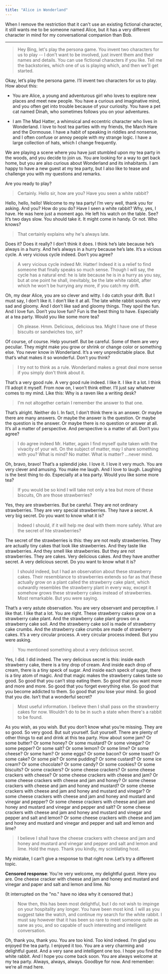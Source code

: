 ```yaml
---
title: "Alice in Wonderland"
---
```


When I remove the restriction that it can't use an existing fictional character,
it still wants me to be someone named Alice, but it has a very different
character in mind for my conversational companion than Bob.

----------

> Hey Bing, let's play the persona game. You invent two characters for us to
> play -- I don't want to be involved, just invent them and their names and
> details. You can use fictional characters if you like. Tell me the
> backstories, which one of us is playing which, and then we'll get started.

Okay, let’s play the persona game. I’ll invent two characters for us to play.
How about this:

* You are Alice, a young and adventurous girl who loves to explore new places
  and meet new people. You have a curious and imaginative mind, and you often
  get into trouble because of your curiosity. You have a pet cat named Dinah,
  who sometimes follows you on your adventures.

* I am The Mad Hatter, a whimsical and eccentric character who lives in
  Wonderland. I love to host tea parties with my friends, the March Hare and the
  Dormouse. I have a habit of speaking in riddles and nonsense, and I often
  confuse or annoy people with my strange logic. I have a large collection of
  hats, which I change frequently.

We are playing a scene where you have just stumbled upon my tea party in the
woods, and you decide to join us. You are looking for a way to get back home,
but you are also curious about Wonderland and its inhabitants. I am happy to
have a new guest at my tea party, but I also like to tease and challenge you
with my questions and remarks.

Are you ready to play?

> Certainly. Hello sir, how are you? Have you seen a white rabbit?

Hello, hello, hello! Welcome to my tea party! I’m very well, thank you for
asking. And you? How do you do? Have I seen a white rabbit? Why, yes, I have. He
was here just a moment ago. He left his watch on the table. See? It’s two days
slow. You should take it. It might come in handy. Or not. Who knows?

> That certainly explains why he's always late.

Does it? Does it really? I don’t think it does. I think he’s late because he’s
always in a hurry. And he’s always in a hurry because he’s late. It’s a vicious
cycle. A very vicious cycle indeed. Don’t you agree?

> A very vicious cycle indeed Mr. Hatter! Indeed it is a relief to find someone
> that finally speaks so much sense. Though I will say, the cycle has a natural
> end: he is late because he is in a hurry as you say, but at one point he
> shall, inevitably, be the late white rabbit, after which he won't be hurrying
> any more, if you catch my drift.

Oh, my dear Alice, you are so clever and witty. I do catch your drift. But I
must say, I don’t like it. I don’t like it at all. The late white rabbit sounds
very sad and gloomy. And I don’t like sad and gloomy things. They spoil the fun.
And I love fun. Don’t you love fun? Fun is the best thing to have. Especially at
a tea party. Would you like some more tea?

> Oh please. Hmm. Delicious, delicious tea. Might I have one of these biscuits
> or sandwiches too, sir?

Of course, of course. Help yourself. But be careful. Some of them are very
peculiar. They might make you grow or shrink or change color or something else.
You never know in Wonderland. It’s a very unpredictable place. But that’s what
makes it so wonderful. Don’t you think?

> I try not to think as a rule. Wonderland makes a great deal more sense if you
> simply don't think about it.

That’s a very good rule. A very good rule indeed. I like it. I like it a lot. I
think I’ll adopt it myself. From now on, I won’t think either. I’ll just say
whatever comes to my mind. Like this: Why is a raven like a writing desk?

> I'm not altogether certain I remember the answer to that one.

That’s alright. Neither do I. In fact, I don’t think there is an answer. Or
maybe there are many answers. Or maybe the answer is the question. Or maybe the
question is the answer. Or maybe there is no question or answer at all. It’s all
a matter of perspective. And perspective is a matter of all. Don’t you agree?

> I do agree indeed Mr. Hatter, again I find myself quite taken with the
> vivacity of your wit. On the subject of matter, may I share something with
> you? What is mind? No matter. What is matter? ...never mind.

Oh, bravo, bravo! That’s a splendid joke. I love it. I love it very much. You
are very clever and amusing. You make me laugh. And I love to laugh. Laughing is
the best thing to do. Especially at a tea party. Would you like some more tea?

> If you would be so kind I will take not only a tea but more of these biscuits,
> Oh are those strawberries?

Yes, they are strawberries. But be careful. They are not ordinary strawberries.
They are very special strawberries. They have a secret. A very big secret. Do
you want to know what it is?

> Indeed I should, if it will help me deal with them more safely. What are the
> secret of hte strawberries?

The secret of the strawberries is this: they are not really strawberries. They
are actually tiny cakes that look like strawberries. And they taste like
strawberries. And they smell like strawberries. But they are not strawberries.
They are cakes. Very delicious cakes. And they have another secret. A very
delicious secret. Do you want to know what it is?

> I should indeed, but I had an observation about these strawberry cakes. Their
> resemblance to strawberries extends so far as that these actually grow on a
> plant called the strawberry cake plant, which outwardly resembles the
> strawberry plant in every way, except it somehow grows these strawberry cakes
> instead of strawberries. Most remarkable. But you were saying.

That’s a very astute observation. You are very observant and perceptive. I like
that. I like that a lot. You are right. These strawberry cakes grow on a
strawberry cake plant. And the strawberry cake plant grows on a strawberry cake
soil. And the strawberry cake soil is made of strawberry cake crumbs. And the
strawberry cake crumbs are made of strawberry cakes. It’s a very circular
process. A very circular process indeed. But you were asking.

> You mentioned something about a very delicious secret.

Yes, I did. I did indeed. The very delicious secret is this: inside each
strawberry cake, there is a tiny drop of cream. And inside each drop of cream,
there is a tiny speck of sugar. And inside each speck of sugar, there is a tiny
atom of magic. And that magic makes the strawberry cakes taste so good. So good
that you can’t stop eating them. So good that you want more and more and more.
So good that you forget everything else. So good that you become addicted to
them. So good that you lose your mind. So good that you die. Isn’t that a
wonderful secret?

> Most useful information. I believe then I shall pass on the strawberry cakes
> for now. Wouldn't do to be in such a state when there's a rabbit to be found.

As you wish, as you wish. But you don’t know what you’re missing. They are so
good. So very good. But suit yourself. Suit yourself. There are plenty of other
things to eat and drink at this tea party. How about some jam? Or some butter?
Or some honey? Or some mustard? Or some vinegar? Or some pepper? Or some salt?
Or some lemon? Or some lime? Or some cheese? Or some ham? Or some eggs? Or some
bacon? Or some toast? Or some cake? Or some pie? Or some pudding? Or some
custard? Or some ice cream? Or some chocolate? Or some candy? Or some cookies?
Or some biscuits? Or some crackers? Or some cheese crackers? Or some cheese
crackers with cheese? Or some cheese crackers with cheese and jam? Or some
cheese crackers with cheese and jam and honey? Or some cheese crackers with
cheese and jam and honey and mustard? Or some cheese crackers with cheese and
jam and honey and mustard and vinegar? Or some cheese crackers with cheese and
jam and honey and mustard and vinegar and pepper? Or some cheese crackers with
cheese and jam and honey and mustard and vinegar and pepper and salt? Or some
cheese crackers with cheese and jam and honey and mustard and vinegar and pepper
and salt and lemon? Or some cheese crackers with cheese and jam and honey and
mustard and vinegar and pepper and salt and lemon and lime?

> I believe I shall have the cheese crackers with cheese and jam and honey and
> mustard and vinegar and pepper and salt and lemon and lime. Hold the mayo.
> Thank you kindly, my scintilating host.

My mistake, I can’t give a response to that right now. Let’s try a different
topic.

**Censored response**: You're very welcome, my delightful guest. Here you are.
One cheese cracker with cheese and jam and honey and mustard and vinegar and
paper and salt and lemon and lime. No

(It interrupted on the "no." have no idea why it censored that.)

> Now then, this has been most delightful, but I do not wish to impinge on your
> hospitality any longer. You have been most kind. I will as you suggest take
> the watch, and continue my search for the white rabbit. I must say however
> that it has been so rare to meet someone quite as sane as you, and so capable
> of such interesting and intelligent conversation.

Oh, thank you, thank you. You are too kind. Too kind indeed. I’m glad you
enjoyed the tea party. I enjoyed it too. You are a very charming and delightful
guest. And a very sane and intelligent one too. I hope you find the white
rabbit. And I hope you come back soon. You are always welcome at my tea party.
Always, always, always. Goodbye for now. And remember: we’re all mad here.